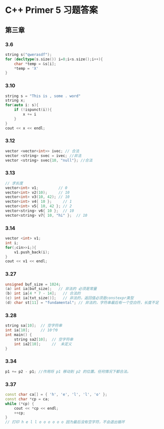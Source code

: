 # C++ Primer 5 习题答案
## 第三章
### 3.6
```c++
string s("qwerasdf");
for (decltype(s.size()) i=0;i<s.size();i++){
	char *temp = &s[i];
	*temp = 'X'
}
```
### 3.10
```c++
string s = "This is , some . word"
string x;
for(auto i: s){
	if (!ispunct(i)){
		x += i
	}
}
cout << x << endl;
```
### 3.12
```c++
vector <vector<int>> ivec; // 合法
vector <string> svec = ivec; //非法
vector <string> svec{10, "null"}; //合法
```
### 3.13
```c++
// 求长度
vector<int> v1;         // 0
vector<int> v2(10);     // 10
vector<int> v3(10, 42); // 10
vector<int> v4{ 10 };     // 1
vector<int> v5{ 10, 42 }; // 2
vector<string> v6{ 10 };  // 10
vector<string> v7{ 10, "hi" };  // 10
```
### 3.14
```c++
vector <int> v1;
int i;
for(;cin>>i;){
	v1.push_back(i);
}
cout << v1 << endl;
```
### 3.27
```c++
unsigned buf_size = 1024;
(a) int ia[buf_size];   // 非法的 必须是常量
(b) int ia[4 * 7 - 14];   // 合法的
(c) int ia[txt_size()];   // 非法的，返回值必须是constexpr类型
(d) char st[11] = "fundamental"; // 非法的，字符串最后有一个空白符，长度不足
```
### 3.28

```c++
string sa[10];  // 空字符串
int ia[10];     // 10个0 
int main() {
	string sa2[10];  // 空字符串
	int ia2[10];	 //  未定义
}
```
### 3.34
```c++
p1 += p2 - p1; //作用将 p1 移动到 p2 的位置。任何情况下都合法。
```
### 3.37
```c++
const char ca[] = { 'h', 'e', 'l', 'l', 'o' };
const char *cp = ca;
while (*cp) {
    cout << *cp << endl;
    ++cp;
}
// 打印 h e l l o o o o o o 因为最后没有空字符，不会退出循环
```
